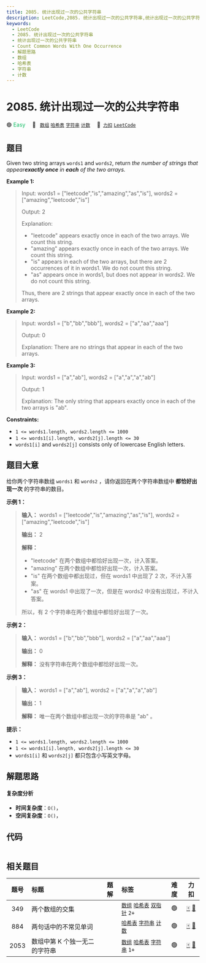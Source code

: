```yaml
---
title: 2085. 统计出现过一次的公共字符串
description: LeetCode,2085. 统计出现过一次的公共字符串,统计出现过一次的公共字符串,Count Common Words With One Occurrence,解题思路,数组,哈希表,字符串,计数
keywords:
  - LeetCode
  - 2085. 统计出现过一次的公共字符串
  - 统计出现过一次的公共字符串
  - Count Common Words With One Occurrence
  - 解题思路
  - 数组
  - 哈希表
  - 字符串
  - 计数
---
```


# 2085. 统计出现过一次的公共字符串

🟢 <font color=#15bd66>Easy</font>&emsp; 🔖&ensp; [`数组`](/tag/array.md) [`哈希表`](/tag/hash-table.md) [`字符串`](/tag/string.md) [`计数`](/tag/counting.md)&emsp; 🔗&ensp;[`力扣`](https://leetcode.cn/problems/count-common-words-with-one-occurrence) [`LeetCode`](https://leetcode.com/problems/count-common-words-with-one-occurrence)

## 题目

Given two string arrays `words1` and `words2`, return _the number of strings
that appear**exactly once** in **each**  of the two arrays._



**Example 1:**

> Input: words1 = ["leetcode","is","amazing","as","is"], words2 = ["amazing","leetcode","is"]
> 
> Output: 2
> 
> Explanation:
> - "leetcode" appears exactly once in each of the two arrays. We count this string.
> - "amazing" appears exactly once in each of the two arrays. We count this string.
> - "is" appears in each of the two arrays, but there are 2 occurrences of it in words1. We do not count this string.
> - "as" appears once in words1, but does not appear in words2. We do not count this string.
> 
> Thus, there are 2 strings that appear exactly once in each of the two arrays.

**Example 2:**

> Input: words1 = ["b","bb","bbb"], words2 = ["a","aa","aaa"]
> 
> Output: 0
> 
> Explanation: There are no strings that appear in each of the two arrays.

**Example 3:**

> Input: words1 = ["a","ab"], words2 = ["a","a","a","ab"]
> 
> Output: 1
> 
> Explanation: The only string that appears exactly once in each of the two arrays is "ab".

**Constraints:**

  * `1 <= words1.length, words2.length <= 1000`
  * `1 <= words1[i].length, words2[j].length <= 30`
  * `words1[i]` and `words2[j]` consists only of lowercase English letters.


## 题目大意

给你两个字符串数组 `words1` 和 `words2` ，请你返回在两个字符串数组中 **都恰好出现一次**  的字符串的数目。



**示例 1：**

> 
> 
> 
> 
> 
> **输入：** words1 = ["leetcode","is","amazing","as","is"], words2 = ["amazing","leetcode","is"]
> 
> **输出：** 2
> 
> **解释：**
> - "leetcode" 在两个数组中都恰好出现一次，计入答案。
> - "amazing" 在两个数组中都恰好出现一次，计入答案。
> - "is" 在两个数组中都出现过，但在 words1 中出现了 2 次，不计入答案。
> - "as" 在 words1 中出现了一次，但是在 words2 中没有出现过，不计入答案。
> 
> 所以，有 2 个字符串在两个数组中都恰好出现了一次。
> 
> 

**示例 2：**

> 
> 
> 
> 
> 
> **输入：** words1 = ["b","bb","bbb"], words2 = ["a","aa","aaa"]
> 
> **输出：** 0
> 
> **解释：** 没有字符串在两个数组中都恰好出现一次。
> 
> 

**示例 3：**

> 
> 
> 
> 
> 
> **输入：** words1 = ["a","ab"], words2 = ["a","a","a","ab"]
> 
> **输出：** 1
> 
> **解释：** 唯一在两个数组中都出现一次的字符串是 "ab" 。
> 
> 



**提示：**

  * `1 <= words1.length, words2.length <= 1000`
  * `1 <= words1[i].length, words2[j].length <= 30`
  * `words1[i]` 和 `words2[j]` 都只包含小写英文字母。


## 解题思路

#### 复杂度分析

- **时间复杂度**：`O()`，
- **空间复杂度**：`O()`，

## 代码

```javascript

```

## 相关题目

<!-- prettier-ignore -->
| 题号 | 标题 | 题解 | 标签 | 难度 | 力扣 |
| :------: | :------ | :------: | :------ | :------: | :------: |
| 349 | 两个数组的交集 |  |  [`数组`](/tag/array.md) [`哈希表`](/tag/hash-table.md) [`双指针`](/tag/two-pointers.md) `2+` | 🟢 | [🀄️](https://leetcode.cn/problems/intersection-of-two-arrays) [🔗](https://leetcode.com/problems/intersection-of-two-arrays) |
| 884 | 两句话中的不常见单词 |  |  [`哈希表`](/tag/hash-table.md) [`字符串`](/tag/string.md) [`计数`](/tag/counting.md) | 🟢 | [🀄️](https://leetcode.cn/problems/uncommon-words-from-two-sentences) [🔗](https://leetcode.com/problems/uncommon-words-from-two-sentences) |
| 2053 | 数组中第 K 个独一无二的字符串 |  |  [`数组`](/tag/array.md) [`哈希表`](/tag/hash-table.md) [`字符串`](/tag/string.md) `1+` | 🟢 | [🀄️](https://leetcode.cn/problems/kth-distinct-string-in-an-array) [🔗](https://leetcode.com/problems/kth-distinct-string-in-an-array) |